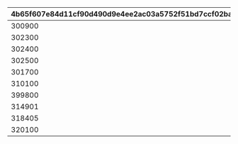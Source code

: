 |4b65f607e84d11cf90d490d9e4ee2ac03a5752f51bd7ccf02ba60dda1b56a005|5e951f15af7bc4af3ea9e055ac5a22aaed3057d43357d5d823a6424f1ee2667f|952d79203274912747409ea761609319f72b1aa7b59415294652efeef5288ffa|aaaa00228944425f7b2d86bf6b404bc4a940398e6c7123760cbe72f24ebb2c79|0f2b4c139483d34257402e6ea20e41083c1cfb5d0e02d6769e990e2898237718|c15d05b4630357bd7e7a3d0952de60cb375403c631f50ba7bce6484972e26b70|77997b8ce13037ff5595edc4256495b65f4523e18177af2b1b479a17179ef839|
| --- | --- | --- | --- | --- | --- | --- |
|300900|100721|-10|0|0.8|0.8|31001|
|302300|100722|-40|0|0.7|0.7|31002|
|302400|100261|-40|0|0.8|0.8|31003|
|302500|100283|-20|0|0.9|0.9|31004|
|301700|101611|-10|0|0.9|0.9|31005|
|310100|102174|-40|0|0.7|0.7|31006|
|399800|102751|-60|-80|0.3|0.3|31007|
|314901|103001|20|-20|0.9|0.9|31008|
|318405|103232|-110|30|0.7|0.7|31009|
|320100|103371|-10|0|1|1|31010|